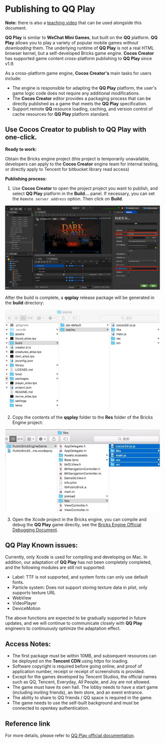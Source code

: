 # Publishing to __QQ Play__

**Note:** there is also a [teaching video](https://v.qq.com/iframe/player.html?vid=m055288q7cl&tiny=0&auto=0) that can be used alongside this document.

__QQ Play__ is similar to __WeChat Mini Games__, but built on the __QQ__ platform. __QQ Play__ allows you to play a variety of popular mobile games *without downloading* them. The underlying runtime of **QQ Play** is not a real HTML browser kernel, but a self-developed Bricks game engine. __Cocos Creator__ has supported game content cross-platform publishing to __QQ Play__ since v1.9.

 As a cross-platform game engine, __Cocos Creator's__ main tasks for users include:

- The engine is responsible for adapting the __QQ Play__ platform, the user's game logic code does not require any additional modifications.
- The __Cocos Creator__ editor provides a packaging process that can be directly published as a game that meets the __QQ Play__ specification.
- Support remote __QQ__ resource loading, caching, and version control of cache resources for __QQ Play__ platform standard.

## Use __Cocos Creator__ to publish to __QQ Play__ with one-click.

**Ready to work:**

Obtain the Bricks engine project (this project is temporarily unavailable, developers can apply to the __Cocos Creator__ engine team for internal testing, or directly apply to Tencent for bitbucket library read access)

**Publishing process:**

1. Use __Cocos Creator__ to open the project project you want to publish, and select __QQ Play__ platform in the __Build...__ panel. If necessary, you can set the `Remote server address` option. Then click on **Build**.

![](./publish-qqplay/build.jpeg)

After the build is complete, a __qqplay__ release package will be generated in the __build__ directory:

![](./publish-qqplay/package.jpeg)

2. Copy the contents of the __qqplay__ folder to the __Res__ folder of the Bricks Engine project:

![](./publish-qqplay/paste.jpeg)

3. Open the Xcode project in the Bricks engine, you can compile and debug the __QQ Play__ game directly, see the [Bricks Engine Official Debugging Document](https://hudong.qq.com/docs/engine/debug/intro.html).

## __QQ Play__ Known issues:

Currently, only Xcode is used for compiling and developing on Mac. In addition, our adaptation of __QQ Play__ has not been completely completed, and the following modules are still not supported:

- Label: TTF is not supported, and system fonts can only use default fonts.
- Particle system: Does not support storing texture data in plist, only supports texture URL
- WebView
- VideoPlayer
- DeviceMotion

The above functions are expected to be gradually supported in future updates, and we will continue to communicate closely with __QQ Play__ engineers to continuously optimize the adaptation effect.

## Access Notes:

- The first package must be within 10MB, and subsequent resources can be deployed on the __Tencent CDN__ using *https* for loading.
- Software copyright is required before going online, and proof of application number, receipt or receipt of screenshots is provided.
- Except for the games developed by Tencent Studios, the official names such as QQ, Tencent, Everyday, All People, and Joy are not allowed.
- The game must have its own hall. The lobby needs to have a start game (including inviting friends), an item store, and an event entrance.
- The ability to share to QQ friends / QQ space is required in the game.
- The game needs to use the self-built background and must be connected to openkey authentication.

## Reference link

For more details, please refer to [QQ Play official documentation](https://hudong.qq.com/docs/access/).

